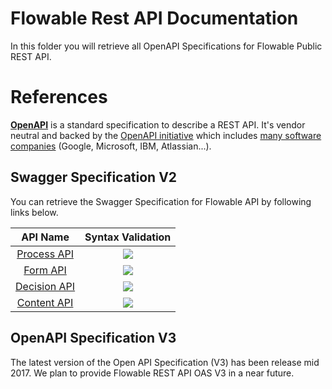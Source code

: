 # Flowable Rest API Documentation

In this folder you will retrieve all OpenAPI Specifications for Flowable Public REST API.

# References

**[OpenAPI](https://github.com/OAI/OpenAPI-Specification)** is a standard specification to describe a REST API. It's vendor neutral and backed by the [OpenAPI initiative](https://www.openapis.org/) which includes [many software companies](https://www.openapis.org/membership/members) (Google, Microsoft, IBM, Atlassian...). 

## Swagger Specification V2

You can retrieve the Swagger Specification for Flowable API by following links below.

| API Name | Syntax Validation  | 
|:---:|:---:|
| [Process API](/swagger/process/flowable.yaml) | <img src="http://online.swagger.io/validator?url=https://raw.githubusercontent.com/flowable/flowable-engine/master/docs/public-api/references/swagger/process/flowable-swagger-process.yaml">  |  
| [Form API](/swagger/form/flowable.yaml) |  <img src="http://online.swagger.io/validator?url=https://raw.githubusercontent.com/flowable/flowable-engine/master/docs/public-api/references/swagger/form/flowable-swagger-form.yaml"> |  
| [Decision API](/swagger/decision/flowable.yaml) |  <img src="http://online.swagger.io/validator?url=https://raw.githubusercontent.com/flowable/flowable-engine/master/docs/public-api/references/swagger/decision/flowable-swagger-decision.yaml"> | 
| [Content API](/swagger/content/flowable.yaml) | <img src="http://online.swagger.io/validator?url=https://raw.githubusercontent.com/flowable/flowable-engine/master/docs/public-api/references/swagger/content/flowable-swagger-content.yaml">  | 


## OpenAPI Specification V3

The latest version of the Open API Specification (V3) has been release mid 2017. 
We plan to provide Flowable REST API OAS V3 in a near future.






